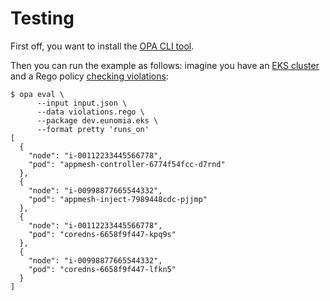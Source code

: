# Testing

First off, you want to install the [OPA CLI tool](https://www.openpolicyagent.org/docs/latest/#running-opa).

Then you can run the example as follows: imagine you have an [EKS cluster](input.json) and a Rego policy [checking violations](violations.rego): 

```
$ opa eval \
      --input input.json \
      --data violations.rego \
      --package dev.eunomia.eks \
      --format pretty 'runs_on'
[
  {
    "node": "i-00112233445566778",
    "pod": "appmesh-controller-6774f54fcc-d7rnd"
  },
  {
    "node": "i-00998877665544332",
    "pod": "appmesh-inject-7989448cdc-pjjmp"
  },
  {
    "node": "i-00112233445566778",
    "pod": "coredns-6658f9f447-kpq9s"
  },
  {
    "node": "i-00998877665544332",
    "pod": "coredns-6658f9f447-lfkn5"
  }
]
```